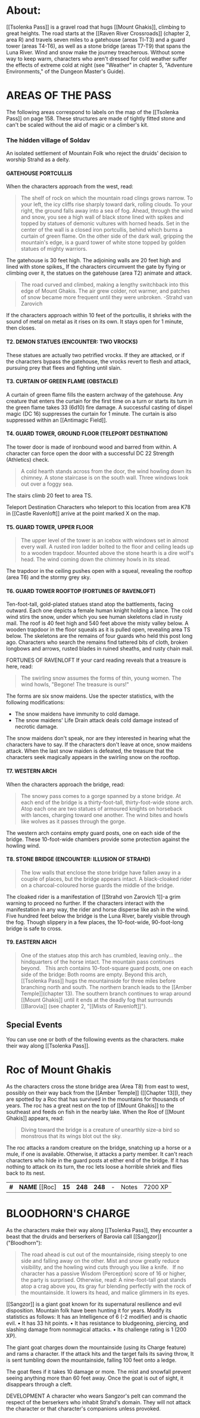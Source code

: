 # **About:**
[[Tsolenka Pass]] is a gravel road that hugs [[Mount Ghakis]], climbing to great heights. The road starts at the [[Raven River Crossroads]] (chapter 2, area R) and travels seven miles to a gatehouse (areas Tl-T3) and a guard tower (areas T4-T6), as well as a stone bridge (areas T7-T9) that spans the Luna River. Wind and snow make the journey treacherous. Without some way to keep warm, characters who aren't dressed for cold weather suffer the effects of extreme cold at night (see "Weather" in chapter 5, "Adventure Environments," of the Dungeon Master's Guide).

# **AREAS OF THE PASS**

The following areas correspond to labels on the map of the [[Tsolenka Pass]] on page 158. These structures are made of tightly fitted stone and can't be scaled without the aid of magic or a climber's kit.
 
### The hidden village of Soldav

An isolated settlement of Mountain Folk who reject the druids' decision to worship Strahd as a deity. 

#### **GATEHOUSE PORTCULLIS**

When the characters approach from the west, read:
> The shelf of rock on which the mountain road clings grows narrow. To your left, the icy cliffs rise sharply toward dark, rolling clouds. To your right, the ground falls away into a sea of fog. Ahead, through the wind and snow, you see a high wall of black stone lined with spikes and topped by statues of demonic vultures with horned heads. Set in the center of the wall is a closed iron portcullis, behind which burns a curtain of green flame. 
> On the other side of the dark wall, gripping the mountain's edge, is a guard tower of white stone topped by golden statues of mighty warriors. 

The gatehouse is 30 feet high. The adjoining walls are 20 feet high and lined with stone spikes_ If the characters circumvent the gate by flying or climbing over it, the statues on the gatehouse (area T2) animate and attack.

> The road curved and climbed, making a lengthy switchback into this edge of Mount Ghakis. The air grew colder, not warmer, and patches of snow became more frequent until they were unbroken.
> -Strahd van Zarovich

If the characters approach within 10 feet of the portcullis, it shrieks with the sound of metal on metal as it rises on its own. It stays open for 1 minute, then closes.

#### **T2. DEMON STATUES (ENCOUNTER: TWO VROCKS)**
These statues are actually two petrified vrocks. If they are attacked, or if the characters bypass the gatehouse, the vrocks revert to flesh and attack, pursuing prey that flees and fighting until slain.
#### **T3. CURTAIN OF GREEN FLAME (OBSTACLE)**
A curtain of green flame fills the eastern archway of the gatehouse. Any creature that enters the curtain for the first time on a turn or starts its turn in the green flame takes 33 (6d10) fire damage. A successful casting of dispel magic (DC 16) suppresses the curtain for 1 minute. The curtain is also suppressed within an [[Antimagic Field]].

#### **T4. GUARD TOWER, GROUND FLOOR (TELEPORT DESTINATION)**
The tower door is made of ironbound wood and barred  from within. A character can force open the door with a successful DC 22 Strength (Athletics) check. 

> A cold hearth stands across from the door, the wind howling down its chimney. A stone staircase is on the south wall. Three windows look out over a foggy sea.

The stairs climb 20 feet to area TS.

Teleport Destination
Characters who teleport to this location from area K78 in [[Castle Ravenloft]] arrive at the point marked X on the map.

#### **T5. GUARD TOWER, UPPER FLOOR**
> The upper level of the tower is an icebox with windows set in almost every wall. A rusted iron ladder bolted to the floor and ceiling leads up to a wooden trapdoor. Mounted above the stone hearth is a dire wolf's head. The wind coming down the chimney howls in its stead.

The trapdoor in the ceiling pushes open with a squeal, revealing the rooftop (area T6) and the stormy grey sky.

#### **T6. GUARD TOWER ROOFTOP (FORTUNES OF RAVENLOFT)**
Ten-foot-tall, gold-plated statues stand atop the battlements, facing outward. Each one depicts a female human knight holding a lance. The cold wind stirs the snow, under which you see human skeletons clad in rusty mail. The roof is 40 feet high and 540 feet above the misty valley below. A wooden trapdoor in the floor squeals as it is pulled open, revealing area TS below. The skeletons are the remains of four guards who held this post long ago. Characters who search the remains find tattered bits of cloth, broken longbows and arrows, rusted blades in ruined sheaths, and rusty chain mail. 

FORTUNES OF RAVENLOFT
If your card reading reveals that a treasure is here, read: 

> The swirling snow assumes the forms of thin, young women. The wind howls, "Begone! The treasure is ours!"

The forms are six snow maidens. Use the specter statistics, with the following modifications:
- The snow maidens have immunity to cold damage.
- The snow maidens' Life Drain attack deals cold damage instead of necrotic damage.

The snow maidens don't speak, nor are they interested in hearing what the characters have to say. If the characters don't leave at once, snow maidens attack. When the last snow maiden is defeated, the treasure that the characters seek magically appears in the swirling snow on the rooftop.

#### **T7. WESTERN ARCH**
When the characters approach the bridge, read:
> The snowy pass comes to a gorge spanned by a stone bridge. At each end of the bridge is a thirty-foot-tall, thirty-foot-wide stone arch. Atop each one are two statues of armoured knights on horseback with lances, charging toward one another. The wind bites and howls like wolves as it passes through the gorge.

The western arch contains empty guard posts, one on each side of the bridge. These 10-foot-wide chambers provide some protection against the howling wind.

#### **T8. STONE BRIDGE (ENCOUNTER: ILLUSION OF STRAHD)**
> The low walls that enclose the stone bridge have fallen away in a couple of places, but the bridge appears intact. 
> A black-cloaked rider on a charcoal-coloured horse guards the middle of the bridge.

The cloaked rider is a manifestation of [[Strahd von Zarovich 1]]-a grim warning to proceed no further. If the characters interact with the manifestation in any way, the rider and horse disperse like ash in the wind.
Five hundred feet below the bridge is the Luna River, barely visible through the fog. Though slippery in a few places, the 10-foot-wide, 90-foot-long bridge is safe to cross.

#### **T9. EASTERN ARCH**

> One of the statues atop this arch has crumbled, leaving only… the hindquarters of the horse intact. The mountain pass continues beyond.
 
This arch contains 10-foot-square guard posts, one on each side of the bridge: Both rooms are empty. Beyond this arch, [[Tsolenka Pass]] hugs the mountainside for three miles before branching north and south. The northern branch leads to the [[Amber Temple]](chapter 13). The southern branch continues to wrap around [[Mount Ghakis]] until it ends at the deadly fog that surrounds [[Barovia]] (see chapter 2, "[[Mists of Ravenloft]]"). 

## Special Events
You can use one or both of the following events as the characters. make their way along [[Tsolenka Pass]].

# **Roc of Mount Ghakis**

As the characters cross the stone bridge area (Area T8) from east to west, possibly on their way back from the [[Amber Temple]] ([[Chapter 13]]), they are spotted by a Roc that has survived in the mountains for thousands of years. The roc has a great nest on the top of [[Mount Ghakis]] to the southeast and feeds on fish in the nearby lake.
When the Roe of [[Mount Ghakis]] appears, read: 

> Diving toward the bridge is a creature of unearthly size-a bird so monstrous that its wings blot out the sky.

The roc attacks a random creature on the bridge, snatching up a horse or a mule, if one is available. Otherwise, it attacks a party member. It can't reach characters who hide in the guard posts at either end of the bridge. If it has nothing to attack on its turn, the roc lets loose a horrible shriek and flies back to its nest.

|        |                    |        |         |         |     |       |         |
|--------|--------------------|--------|---------|---------|-----|-------|---------|
| **\#** | **NAME** \[\[Roc\] | **15** | **248** | **248** | \-  | Notes | 7200 XP |

# **BLOODHORN'S CHARGE**

As the characters make their way along [[Tsolenka Pass]], they encounter a beast that the druids and berserkers of Barovia call [[Sangzor]] ("Bloodhorn"):

> The road ahead is cut out of the mountainside, rising steeply to one side and falling away on the other. Mist and snow greatly reduce visibility, and the howling wind cuts through you like a knife.
 
If no character has a passive Wisdom (Perception) score of 16 or higher, the party is surprised. Otherwise, read:
> A nine-foot-tall goat stands atop a crag above you, its gray fur blending perfectly with the rock of the mountainside. It lowers its head, and malice glimmers in its eyes.

[[Sangzor]] is a giant goat known for its supernatural resilience and evil disposition. Mountain folk have been hunting it for years. Modify its statistics as follows:
It has an Intelligence of 6 (-2 modifier) and is chaotic evil.
• It has 33 hit points.
• It has resistance to bludgeoning, piercing, and slashing damage from nonmagical attacks.
• Its challenge rating is 1 (200 XP).

The giant goat charges down the mountainside (using its Charge feature) and rams a character. If the attack hits and the target fails its saving throw, It is sent tumbling down the mountainside, falling 100 feet onto a ledge.

The goat flees if it takes 10 damage or more. The mist and snowfall prevent seeing anything more than 60 feet away. Once the goat is out of sight, it disappears through a cleft.

DEVELOPMENT
A character who wears Sangzor's pelt can command the respect of the berserkers who inhabit Strahd's domain. They will not attack the character or that character's companions unless provoked.
